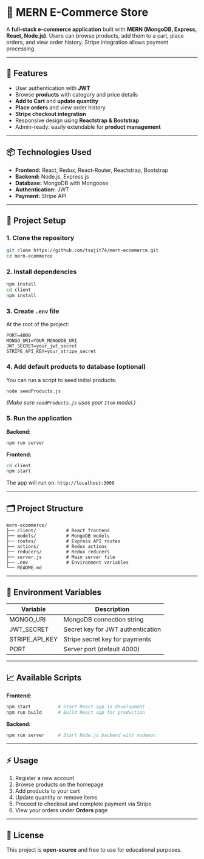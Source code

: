 

# 🛒 MERN E-Commerce Store

A **full-stack e-commerce application** built with **MERN (MongoDB, Express, React, Node.js)**. Users can browse products, add them to a cart, place orders, and view order history. Stripe integration allows payment processing.

---

## 🚀 Features

* User authentication with **JWT**
* Browse **products** with category and price details
* **Add to Cart** and **update quantity**
* **Place orders** and view order history
* **Stripe checkout integration**
* Responsive design using **Reactstrap & Bootstrap**
* Admin-ready: easily extendable for **product management**

---

## 📦 Technologies Used

* **Frontend:** React, Redux, React-Router, Reactstrap, Bootstrap
* **Backend:** Node.js, Express.js
* **Database:** MongoDB with Mongoose
* **Authentication:** JWT
* **Payment:** Stripe API

---

## 🔧 Project Setup

### 1. Clone the repository

```bash
git clone https://github.com/tsujit74/mern-ecommerce.git
cd mern-ecommerce
```

### 2. Install dependencies

```bash
npm install
cd client
npm install
```

### 3. Create `.env` file

At the root of the project:

```env
PORT=4000
MONGO_URI=YOUR_MONGODB_URI
JWT_SECRET=your_jwt_secret
STRIPE_API_KEY=your_stripe_secret
```

### 4. Add default products to database (optional)

You can run a script to seed initial products:

```bash
node seedProducts.js
```

*(Make sure `seedProducts.js` uses your `Item` model.)*

### 5. Run the application

**Backend:**

```bash
npm run server
```

**Frontend:**

```bash
cd client
npm start
```

The app will run on: `http://localhost:3000`

---

## 🗂 Project Structure

```
mern-ecommerce/
├── client/           # React frontend
├── models/           # MongoDB models
├── routes/           # Express API routes
├── actions/          # Redux actions
├── reducers/         # Redux reducers
├── server.js         # Main server file
├── .env              # Environment variables
└── README.md
```

---

## 🔑 Environment Variables

| Variable         | Description                       |
| ---------------- | --------------------------------- |
| MONGO\_URI       | MongoDB connection string         |
| JWT\_SECRET      | Secret key for JWT authentication |
| STRIPE\_API\_KEY | Stripe secret key for payments    |
| PORT             | Server port (default 4000)        |

---

## 📈 Available Scripts

**Frontend:**

```bash
npm start          # Start React app in development
npm run build      # Build React app for production
```

**Backend:**

```bash
npm run server     # Start Node.js backend with nodemon
```

---

## ⚡ Usage

1. Register a new account
2. Browse products on the homepage
3. Add products to your cart
4. Update quantity or remove items
5. Proceed to checkout and complete payment via Stripe
6. View your orders under **Orders** page

---

## 📝 License

This project is **open-source** and free to use for educational purposes.
